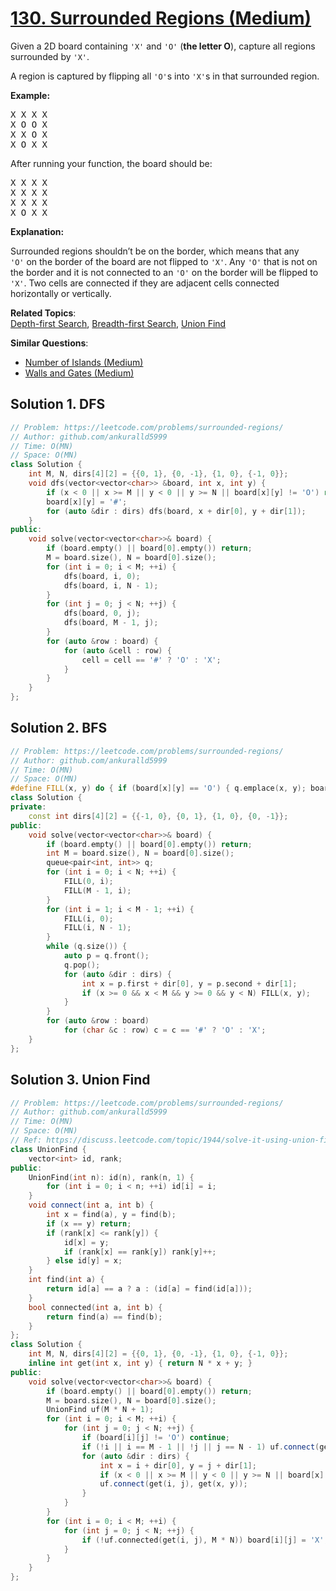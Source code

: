 # [130. Surrounded Regions (Medium)](https://leetcode.com/problems/surrounded-regions/)

<p>Given a 2D board containing <code>'X'</code> and <code>'O'</code> (<strong>the letter O</strong>), capture all regions surrounded by <code>'X'</code>.</p>

<p>A region is captured by flipping all <code>'O'</code>s into <code>'X'</code>s in that surrounded region.</p>

<p><strong>Example:</strong></p>

<pre>X X X X
X O O X
X X O X
X O X X
</pre>

<p>After running your function, the board should be:</p>

<pre>X X X X
X X X X
X X X X
X O X X
</pre>

<p><strong>Explanation:</strong></p>

<p>Surrounded regions shouldn’t be on the border, which means that any <code>'O'</code>&nbsp;on the border of the board are not flipped to <code>'X'</code>. Any <code>'O'</code>&nbsp;that is not on the border and it is not connected to an <code>'O'</code>&nbsp;on the border will be flipped to <code>'X'</code>. Two cells are connected if they are adjacent cells connected horizontally or vertically.</p>


**Related Topics**:  
[Depth-first Search](https://leetcode.com/tag/depth-first-search/), [Breadth-first Search](https://leetcode.com/tag/breadth-first-search/), [Union Find](https://leetcode.com/tag/union-find/)

**Similar Questions**:
* [Number of Islands (Medium)](https://leetcode.com/problems/number-of-islands/)
* [Walls and Gates (Medium)](https://leetcode.com/problems/walls-and-gates/)

## Solution 1. DFS

```cpp
// Problem: https://leetcode.com/problems/surrounded-regions/
// Author: github.com/ankuralld5999
// Time: O(MN)
// Space: O(MN)
class Solution {
    int M, N, dirs[4][2] = {{0, 1}, {0, -1}, {1, 0}, {-1, 0}};
    void dfs(vector<vector<char>> &board, int x, int y) {
        if (x < 0 || x >= M || y < 0 || y >= N || board[x][y] != 'O') return;
        board[x][y] = '#';
        for (auto &dir : dirs) dfs(board, x + dir[0], y + dir[1]);
    }
public:
    void solve(vector<vector<char>>& board) {
        if (board.empty() || board[0].empty()) return;
        M = board.size(), N = board[0].size();
        for (int i = 0; i < M; ++i) {
            dfs(board, i, 0);
            dfs(board, i, N - 1);
        }
        for (int j = 0; j < N; ++j) {
            dfs(board, 0, j);
            dfs(board, M - 1, j);
        }
        for (auto &row : board) {
            for (auto &cell : row) {
                cell = cell == '#' ? 'O' : 'X';
            }
        }
    }
};
```

## Solution 2. BFS

```cpp
// Problem: https://leetcode.com/problems/surrounded-regions/
// Author: github.com/ankuralld5999
// Time: O(MN)
// Space: O(MN)
#define FILL(x, y) do { if (board[x][y] == 'O') { q.emplace(x, y); board[x][y] = '#'; }} while(0)
class Solution {
private:
    const int dirs[4][2] = {{-1, 0}, {0, 1}, {1, 0}, {0, -1}};
public:
    void solve(vector<vector<char>>& board) {
        if (board.empty() || board[0].empty()) return;
        int M = board.size(), N = board[0].size();
        queue<pair<int, int>> q;
        for (int i = 0; i < N; ++i) {
            FILL(0, i);
            FILL(M - 1, i);
        }
        for (int i = 1; i < M - 1; ++i) {
            FILL(i, 0);
            FILL(i, N - 1);
        }
        while (q.size()) {
            auto p = q.front();
            q.pop();
            for (auto &dir : dirs) {
                int x = p.first + dir[0], y = p.second + dir[1];
                if (x >= 0 && x < M && y >= 0 && y < N) FILL(x, y);
            }
        }
        for (auto &row : board)
            for (char &c : row) c = c == '#' ? 'O' : 'X';
    }
};
```

## Solution 3. Union Find

```cpp
// Problem: https://leetcode.com/problems/surrounded-regions/
// Author: github.com/ankuralld5999
// Time: O(MN)
// Space: O(MN)
// Ref: https://discuss.leetcode.com/topic/1944/solve-it-using-union-find
class UnionFind {
    vector<int> id, rank;
public:
    UnionFind(int n): id(n), rank(n, 1) {
        for (int i = 0; i < n; ++i) id[i] = i;
    }
    void connect(int a, int b) {
        int x = find(a), y = find(b);
        if (x == y) return;
        if (rank[x] <= rank[y]) {
            id[x] = y;
            if (rank[x] == rank[y]) rank[y]++;
        } else id[y] = x;
    }
    int find(int a) {
        return id[a] == a ? a : (id[a] = find(id[a]));
    }
    bool connected(int a, int b) {
        return find(a) == find(b);
    }
};
class Solution {
    int M, N, dirs[4][2] = {{0, 1}, {0, -1}, {1, 0}, {-1, 0}};
    inline int get(int x, int y) { return N * x + y; }
public:
    void solve(vector<vector<char>>& board) {
        if (board.empty() || board[0].empty()) return;
        M = board.size(), N = board[0].size();
        UnionFind uf(M * N + 1);
        for (int i = 0; i < M; ++i) {
            for (int j = 0; j < N; ++j) {
                if (board[i][j] != 'O') continue;
                if (!i || i == M - 1 || !j || j == N - 1) uf.connect(get(i, j), M * N);
                for (auto &dir : dirs) {
                    int x = i + dir[0], y = j + dir[1];
                    if (x < 0 || x >= M || y < 0 || y >= N || board[x][y] != 'O') continue;
                    uf.connect(get(i, j), get(x, y));
                }
            }
        }
        for (int i = 0; i < M; ++i) {
            for (int j = 0; j < N; ++j) {
                if (!uf.connected(get(i, j), M * N)) board[i][j] = 'X';
            }
        }
    }
};
```
